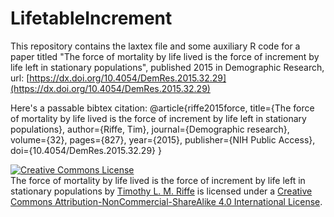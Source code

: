 LifetableIncrement
==================
This repository contains the laxtex file and some auxiliary R code for a paper titled "The force of mortality by life lived is the force of increment by life left in stationary populations", published 2015 in Demographic Research, url: [https://dx.doi.org/10.4054/DemRes.2015.32.29](https://dx.doi.org/10.4054/DemRes.2015.32.29)

Here's a passable bibtex citation:
@article{riffe2015force,
  title={The force of mortality by life lived is the force of increment by life left in stationary populations},
  author={Riffe, Tim},
  journal={Demographic research},
  volume={32},
  pages={827},
  year={2015},
  publisher={NIH Public Access},
  doi={10.4054/DemRes.2015.32.29}
}

<a rel="license" href="http://creativecommons.org/licenses/by-nc-sa/4.0/"><img alt="Creative Commons License" style="border-width:0" src="https://i.creativecommons.org/l/by-nc-sa/4.0/88x31.png" /></a><br /><span xmlns:dct="http://purl.org/dc/terms/" property="dct:title">The force of mortality by life lived is the force of increment by life left in stationary populations</span> by <a xmlns:cc="http://creativecommons.org/ns#" href="https://sites.google.com/site/timriffepersonal/" property="cc:attributionName" rel="cc:attributionURL">Timothy L. M. Riffe</a> is licensed under a <a rel="license" href="http://creativecommons.org/licenses/by-nc-sa/4.0/">Creative Commons Attribution-NonCommercial-ShareAlike 4.0 International License</a>.

